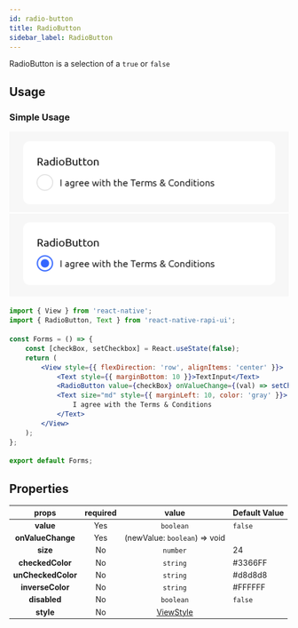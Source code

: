 ```yaml
---
id: radio-button
title: RadioButton
sidebar_label: RadioButton
---
```


RadioButton is a selection of a `true` or `false`

## Usage

### Simple Usage

![radiobutton](./assets/radiobutton.png)
![trueradiobutton](./assets/trueradiobutton.png)

```jsx
import { View } from 'react-native';
import { RadioButton, Text } from 'react-native-rapi-ui';

const Forms = () => {
	const [checkBox, setCheckbox] = React.useState(false);
	return (
		<View style={{ flexDirection: 'row', alignItems: 'center' }}>
			<Text style={{ marginBottom: 10 }}>TextInput</Text>
			<RadioButton value={checkBox} onValueChange={(val) => setCheckbox(val)} />
			<Text size="md" style={{ marginLeft: 10, color: 'gray' }}>
				I agree with the Terms & Conditions
			</Text>
		</View>
	);
};

export default Forms;
```

## Properties

|       props        | required |                              value                               | Default Value |
| :----------------: | :------: | :--------------------------------------------------------------: | ------------- |
|     **value**      |   Yes    |                            `boolean`                             | `false`       |
| **onValueChange**  |   Yes    |                  (newValue: `boolean`) => void                   |               |
|      **size**      |    No    |                             `number`                             | 24            |
|  **checkedColor**  |    No    |                             `string`                             | #3366FF       |
| **unCheckedColor** |    No    |                             `string`                             | #d8d8d8       |
|  **inverseColor**  |    No    |                             `string`                             | #FFFFFF       |
|    **disabled**    |    No    |                            `boolean`                             | `false`       |
|     **style**      |    No    | [ViewStyle](https://reactnative.dev/docs/view-style-props#props) |               |
